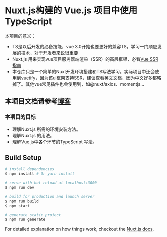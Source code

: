 # Nuxt.js构建的 Vue.js 项目中使用 TypeScript

本项目的意义：

+ TS是以后开发的必备技能，vue 3.0开始也要更好的兼容TS，学习一门顺应发展的技术，对于开发者来说很重要
+ Nuxt.js 用来实现vue项目服务器端渲染（SSR）的高层框架，必看[Vue SSR指南](https://ssr.vuejs.org/zh/#%E4%BB%80%E4%B9%88%E6%98%AF%E6%9C%8D%E5%8A%A1%E5%99%A8%E7%AB%AF%E6%B8%B2%E6%9F%93-ssr-%EF%BC%9F)
+ 本仓库只是一个简单的Nuxt开发环境搭建和TS写法学习。实际项目中还会使用到[vuetify](https://vuetifyjs.com/en/)，因为该ui框架支持SSR，建议查看英文文档，因为中文好多都略掉了。其他vue常见插件也会使用到，如@nuxt/axios、momentjs...

## 本项目文档请参考[博客](https://holylovelqq.github.io/vue/VueNuxtTS.html)

### 本项目的目标

+ 理解Nuxt.js 所需的环境安装方法。
+ 理解Nuxt.js 的用法。
+ 理解Vue.js中各个环节的TypeScript 写法。

## Build Setup

``` bash
# install dependencies
$ npm install # Or yarn install

# serve with hot reload at localhost:3000
$ npm run dev

# build for production and launch server
$ npm run build
$ npm start

# generate static project
$ npm run generate
```

For detailed explanation on how things work, checkout the [Nuxt.js docs](https://github.com/nuxt/nuxt.js).
